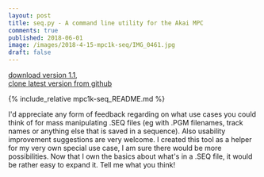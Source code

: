 ```yaml
---
layout: post
title: seq.py - A command line utility for the Akai MPC
comments: true
published: 2018-06-01
image: /images/2018-4-15-mpc1k-seq/IMG_0461.jpg
draft: false
---
```


[download version 1.1](https://github.com/JOJ0/mpc1k-seq/archive/v1.1.zip),<br/>
[clone latest version from github](https://github.com/JOJ0/mpc1k-seq)

{% include_relative mpc1k-seq_README.md %}

I'd appreciate any form of feedback regarding on what use cases you could think of for mass manipulating .SEQ files (eg with .PGM filenames, track names or anything else that is saved in a sequence). Also usability improvement suggestions are very welcome. I created this tool as a helper for my very own special use case, I am sure there would be more possibilities. Now that I own the basics about what's in a .SEQ file, it would be rather easy to expand it. Tell me what you think! 
